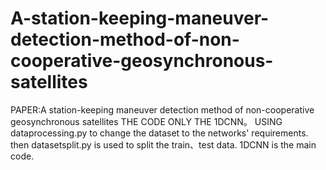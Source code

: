 # A-station-keeping-maneuver-detection-method-of-non-cooperative-geosynchronous-satellites
PAPER:A station-keeping maneuver detection method of non-cooperative geosynchronous satellites
THE CODE ONLY THE 1DCNN。
USING dataprocessing.py to change the dataset to the networks' requirements.
then datasetsplit.py is used to split the train、test data.
1DCNN is the main code. 
